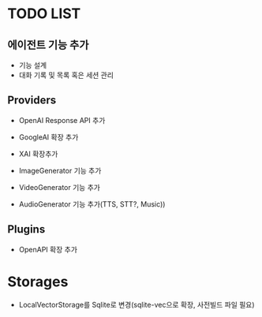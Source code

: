 # TODO LIST

## 에이전트 기능 추가
- 기능 설계
- 대화 기록 및 목록 혹은 세션 관리

## Providers
- OpenAI Response API 추가
- GoogleAI 확장 추가
- XAI 확장추가

- ImageGenerator 기능 추가
- VideoGenerator 기능 추가
- AudioGenerator 기능 추가(TTS, STT?, Music))

## Plugins
- OpenAPI 확장 추가

# Storages
- LocalVectorStorage를 Sqlite로 변경(sqlite-vec으로 확장, 사전빌드 파일 필요)
